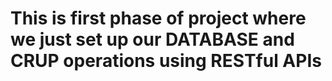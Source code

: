 # This is first phase of project where we just set up our DATABASE and CRUP operations using RESTful APIs